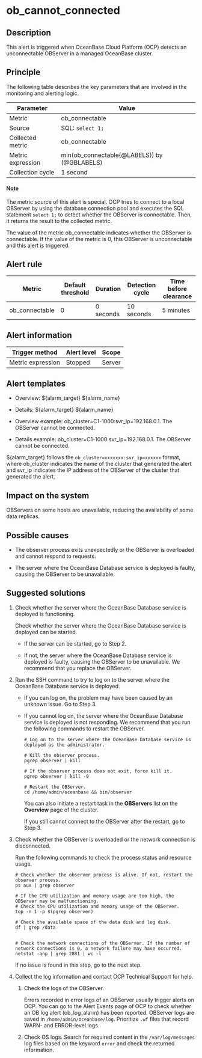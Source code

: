 ob_cannot_connected 
========================================



**Description** 
------------------------------------

This alert is triggered when OceanBase Cloud Platform (OCP) detects an unconnectable OBServer in a managed OceanBase cluster.

Principle 
------------------------------

The following table describes the key parameters that are involved in the monitoring and alerting logic. 


|     Parameter     |                    Value                    |
|-------------------|---------------------------------------------|
| Metric            | ob_connectable                              |
| Source            | SQL: `select 1;`                            |
| Collected metric  | ob_connectable                              |
| Metric expression | min(ob_connectable{@LABELS}) by (@GBLABELS) |
| Collection cycle  | 1 second                                    |


  <main id="notice" type='explain'>
    <h4>Note</h4>
    <p>The metric source of this alert is special. OCP tries to connect to a local OBServer by using the database connection pool and executes the SQL statement <code>select 1;</code> to detect whether the OBServer is connectable. Then, it returns the result to the collected metric.</p>
  </main>

The value of the metric ob_connectable indicates whether the OBServer is connectable. If the value of the metric is 0, this OBServer is unconnectable and this alert is triggered.

**Alert rule** 
-----------------------------------



|     Metric     | Default threshold | Duration  |      Detection cycle       | Time before clearance |
|----------------|-------------------|-----------|----------------------------|-----------------------|
| ob_connectable | 0                 | 0 seconds | 10 seconds | 5 minutes             |



**Alert information** 
------------------------------------------



|  Trigger method   | Alert level | Scope  |
|-------------------|-------------|--------|
| Metric expression | Stopped     | Server |



**Alert templates** 
----------------------------------------

* Overview: \${alarm_target} \${alarm_name}

  

* Details: \${alarm_target} \${alarm_name}

  

* Overview example: ob_cluster=C1-1000:svr_ip=192.168.0.1. The OBServer cannot be connected.

  

* Details example: ob_cluster=C1-1000:svr_ip=192.168.0.1. The OBServer cannot be connected.

  




${alarm_target} follows the `ob_cluster=xxxxxxx:svr_ip=xxxxxx` format, where ob_cluster indicates the name of the cluster that generated the alert and svr_ip indicates the IP address of the OBServer of the cluster that generated the alert.

**Impact on the system** 
---------------------------------------------

OBServers on some hosts are unavailable, reducing the availability of some data replicas.

**Possible causes** 
----------------------------------------

* The observer process exits unexpectedly or the OBServer is overloaded and cannot respond to requests.

  

* The server where the OceanBase Database service is deployed is faulty, causing the OBServer to be unavailable.

  




**Suggested solutions** 
--------------------------------------------

1. Check whether the server where the OceanBase Database service is deployed is functioning. 

   Check whether the server where the OceanBase Database service is deployed can be started. 
   * If the server can be started, go to Step 2.

     
   
   * If not, the server where the OceanBase Database service is deployed is faulty, causing the OBServer to be unavailable. We recommend that you replace the OBServer.

     
   

   

2. Run the SSH command to try to log on to the server where the OceanBase Database service is deployed. 

   * If you can log on, the problem may have been caused by an unknown issue. Go to Step 3.

     
   
   * If you cannot log on, the server where the OceanBase Database service is deployed is not responding. We recommend that you run the following commands to restart the OBServer. 

     ```unknow
     # Log on to the server where the OceanBase Database service is deployed as the administrator.
     
     # Kill the observer process.
     pgrep observer | kill
     
     # If the observer process does not exit, force kill it.
     pgrep observer | kill -9
     
     # Restart the OBServer.
     cd /home/admin/oceanbase && bin/observer
     ```

     

     You can also initiate a restart task in the **OBServers** list on the **Overview** page of the cluster. 

     If you still cannot connect to the OBServer after the restart, go to Step 3.
     
   

   

3. Check whether the OBServer is overloaded or the network connection is disconnected. 

   Run the following commands to check the process status and resource usage. 

   ```shell
   # Check whether the observer process is alive. If not, restart the observer process. 
   ps aux | grep observer
   
   # If the CPU utilization and memory usage are too high, the OBServer may be malfunctioning. 
   # Check the CPU utilization and memory usage of the OBServer. 
   top -n 1 -p $(pgrep observer)
   
   # Check the available space of the data disk and log disk. 
   df | grep /data
   
   
   # Check the network connections of the OBServer. If the number of network connections is 0, a network failure may have occurred. 
   netstat -anp | grep 2881 | wc -l
   ```

   

   If no issue is found in this step, go to the next step.
   

4. Collect the log information and contact OCP Technical Support for help. 

   1. Check the logs of the OBServer.

      Errors recorded in error logs of an OBServer usually trigger alerts on OCP. You can go to the Alert Events page of OCP to check whether an OB log alert (ob_log_alarm) has been reported. OBServer logs are saved in `/home/admin/oceanbase/log`. Prioritize `.wf` files that record WARN- and ERROR-level logs.
      
   
   2. Check OS logs. Search for required content in the `/var/log/messages` log files based on the keyword `error` and check the returned information.

      
   

   



